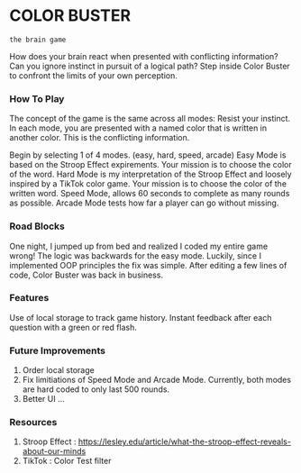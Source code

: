 # COLOR BUSTER
    the brain game

How does your brain react when presented with conflicting information?
Can you ignore instinct in pursuit of a logical path? 
Step inside Color Buster to confront the limits of your own perception.

### How To Play
The concept of the game is the same across all modes: Resist your instinct.
In each mode, you are presented with a named color that is written in another color. This is the conflicting information.

Begin by selecting 1 of 4 modes. (easy, hard, speed, arcade)
Easy Mode is based on the Stroop Effect expirements. Your mission is to choose the color of the word.
Hard Mode is my interpretation of the Stroop Effect and loosely inspired by a TikTok color game. Your mission is to choose the color of the written word.
Speed Mode, allows 60 seconds to complete as many rounds as possible.
Arcade Mode tests how far a player can go without missing.

### Road Blocks
One night, I jumped up from bed and realized I coded my entire game wrong! The logic was backwards for the easy mode. Luckily, since I implemented OOP principles the fix was simple. After editing a few lines of code, Color Buster was back in business. 

### Features
Use of local storage to track game history.
Instant feedback after each question with a green or red flash.

### Future Improvements
1. Order local storage
2. Fix limitiations of Speed Mode and Arcade Mode. Currently, both modes are hard coded to only last 500 rounds. 
3. Better UI ...

### Resources
1. Stroop Effect : https://lesley.edu/article/what-the-stroop-effect-reveals-about-our-minds
2. TikTok : Color Test filter

